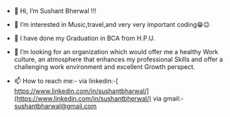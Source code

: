- 👋 Hi, I’m Sushant Bherwal !!!
- 👀 I’m interested in Music,travel,and very very important coding😁😉
- 🌱 I have done my Graduation in BCA from H.P.U.
- 💞️ I’m looking for an organization which would offer me a healthy Work culture, an atmosphere that
     enhances my professional Skills and offer a challenging work environment and excellent Growth
     perspect.
     
- 📫 How to reach me:- via linkedin:-[ https://www.linkedin.com/in/sushantbharwal/](https://www.linkedin.com/in/sushantbherwal/)
                       via gmail:- sushantbharwal@gmail.com    
